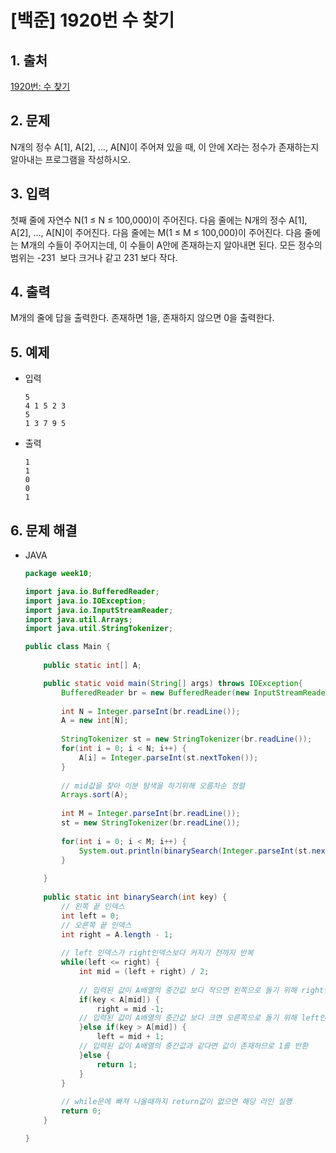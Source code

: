 # [백준] 1920번 수 찾기

## 1. 출처

[1920번: 수 찾기](https://www.acmicpc.net/problem/1920)

## 2. 문제

N개의 정수 A[1], A[2], …, A[N]이 주어져 있을 때, 이 안에 X라는 정수가 존재하는지 알아내는 프로그램을 작성하시오.

## 3. 입력

첫째 줄에 자연수 N(1 ≤ N ≤ 100,000)이 주어진다. 다음 줄에는 N개의 정수 A[1], A[2], …, A[N]이 주어진다. 다음 줄에는 M(1 ≤ M ≤ 100,000)이 주어진다. 다음 줄에는 M개의 수들이 주어지는데, 이 수들이 A안에 존재하는지 알아내면 된다. 모든 정수의 범위는 -231
 보다 크거나 같고 231
보다 작다.

## 4. 출력

M개의 줄에 답을 출력한다. 존재하면 1을, 존재하지 않으면 0을 출력한다.

## 5. 예제

- 입력
    
    ```
    5
    4 1 5 2 3
    5
    1 3 7 9 5
    ```
    
- 출력
    
    ```
    1
    1
    0
    0
    1
    ```
    

## 6. 문제 해결

- JAVA
    
    ```java
    package week10;
    
    import java.io.BufferedReader;
    import java.io.IOException;
    import java.io.InputStreamReader;
    import java.util.Arrays;
    import java.util.StringTokenizer;
    
    public class Main {
    	
    	public static int[] A;
    
    	public static void main(String[] args) throws IOException{
    		BufferedReader br = new BufferedReader(new InputStreamReader(System.in));
    		
    		int N = Integer.parseInt(br.readLine());
    		A = new int[N];
    		
    		StringTokenizer st = new StringTokenizer(br.readLine());
    		for(int i = 0; i < N; i++) {
    			A[i] = Integer.parseInt(st.nextToken());
    		}
    		
    		// mid값을 찾아 이분 탐색을 하기위해 오름차순 정렬
    		Arrays.sort(A);
    		
    		int M = Integer.parseInt(br.readLine());
    		st = new StringTokenizer(br.readLine());
    		
    		for(int i = 0; i < M; i++) {
    			System.out.println(binarySearch(Integer.parseInt(st.nextToken())));
    		}
    		
    	}
    	
    	public static int binarySearch(int key) {
    		// 왼쪽 끝 인덱스
    		int left = 0;
    		// 오른쪽 끝 인덱스
    		int right = A.length - 1;
    		
    		// left 인덱스가 right인덱스보다 커지기 전까지 반복
    		while(left <= right) {
    			int mid = (left + right) / 2;
    			
    			// 입력된 값이 A배열의 중간값 보다 작으면 왼쪽으로 돌기 위해 right인덱스를 mid-1로 변경
    			if(key < A[mid]) {
    				right = mid -1;
    			// 입력된 값이 A배열의 중간값 보다 크면 오른쪽으로 돌기 위해 left인덱스를 mid+1로 변경
    			}else if(key > A[mid]) {
    				left = mid + 1;
    			// 입력된 값이 A배열의 중간값과 같다면 값이 존재하므로 1를 반환
    			}else {
    				return 1;
    			}
    		}
    		
    		// while문에 빠져 나올때까지 return값이 없으면 해당 라인 실행
    		return 0;
    	}
    
    }
    ```